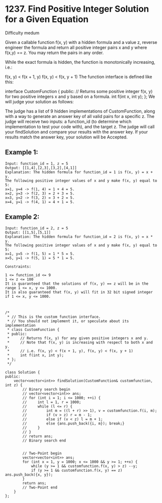 # 1237. Find Positive Integer Solution for a Given Equation
Difficulty medum

Given a callable function f(x, y) with a hidden formula and a value z, reverse engineer the formula and return all positive integer pairs x and y where f(x,y) == z. You may return the pairs in any order.

While the exact formula is hidden, the function is monotonically increasing, i.e.:

f(x, y) < f(x + 1, y)
f(x, y) < f(x, y + 1)
The function interface is defined like this:

interface CustomFunction {
public:
  // Returns some positive integer f(x, y) for two positive integers x and y based on a formula.
  int f(int x, int y);
};
We will judge your solution as follows:

The judge has a list of 9 hidden implementations of CustomFunction, along with a way to generate an answer key of all valid pairs for a specific z.
The judge will receive two inputs: a function_id (to determine which implementation to test your code with), and the target z.
The judge will call your findSolution and compare your results with the answer key.
If your results match the answer key, your solution will be Accepted.


## Example 1:
```
Input: function_id = 1, z = 5
Output: [[1,4],[2,3],[3,2],[4,1]]
Explanation: The hidden formula for function_id = 1 is f(x, y) = x + y.
The following positive integer values of x and y make f(x, y) equal to 5:
x=1, y=4 -> f(1, 4) = 1 + 4 = 5.
x=2, y=3 -> f(2, 3) = 2 + 3 = 5.
x=3, y=2 -> f(3, 2) = 3 + 2 = 5.
x=4, y=1 -> f(4, 1) = 4 + 1 = 5.
```


## Example 2:
```
Input: function_id = 2, z = 5
Output: [[1,5],[5,1]]
Explanation: The hidden formula for function_id = 2 is f(x, y) = x * y.
The following positive integer values of x and y make f(x, y) equal to 5:
x=1, y=5 -> f(1, 5) = 1 * 5 = 5.
x=5, y=1 -> f(5, 1) = 5 * 1 = 5.
```


```
Constraints:

1 <= function_id <= 9
1 <= z <= 100
It is guaranteed that the solutions of f(x, y) == z will be in the range 1 <= x, y <= 1000.
It is also guaranteed that f(x, y) will fit in 32 bit signed integer if 1 <= x, y <= 1000.
```


#
```
/*
 * // This is the custom function interface.
 * // You should not implement it, or speculate about its implementation
 * class CustomFunction {
 * public:
 *     // Returns f(x, y) for any given positive integers x and y.
 *     // Note that f(x, y) is increasing with respect to both x and y.
 *     // i.e. f(x, y) < f(x + 1, y), f(x, y) < f(x, y + 1)
 *     int f(int x, int y);
 * };
 */

class Solution {
public:
    vector<vector<int>> findSolution(CustomFunction& customfunction, int z) {
        // Binary search begin
        // vector<vector<int>> ans;
        // for (int i = 1; i <= 1000; ++i) {
        //     int l = 1, r = 1000;
        //     while (l <= r) {
        //         int m = ((l + r) >> 1), v = customfunction.f(i, m);
        //         if (v > z) r = m - 1;
        //         else if (v < z) l = m + 1;
        //         else {ans.push_back({i, m}); break;}
        //     }
        // }
        // return ans;
        // Binary search end


        // Two-Point begin
        vector<vector<int>> ans;
        for (int x = 1, y = 1000; x <= 1000 && y >= 1; ++x) {
            while (y >= 1 && customfunction.f(x, y) > z) --y;
            if (y >= 1 && customfunction.f(x, y) == z) ans.push_back({x, y});
        }
        return ans;
        // Two-Point end
    }
};
```